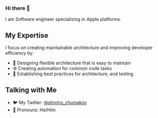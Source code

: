 ### Hi there 👋

I am Software engineer specializing in Apple platforms.

## My Expertise

I focus on creating maintainable architecture and improving developer efficiency by:

- 📐  Designing flexible architecture that is easy to maintain
- ⚙️  Creating automation for common code tasks
- 👥  Establishing best practices for architecture, and testing

## Talking with Me

- 🐦  My Twitter: [@dmytro_chumakov](https://twitter.com/dmytro_chumakov)
- 💬  Pronouns: He/Him
